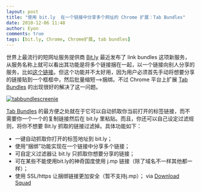 ```yaml
---
layout: post
title: "使用 bit.ly  在一个链接中分享多个网址的 Chrome 扩展：Tab Bundles"
date: 2010-12-06 11:48
author: Eyon
comments: true
tags: [bit.ly, Chrome, Chrome扩展, tab bundles]
---
```

世界上最流行的短网址服务提供商 [Bit.ly](http://Bit.ly) 最近发布了 link bundles 这项新服务，从服务名称上就可以看出其功能是将多个链接捆在一起，以一个链接向别人分享的服务，比如[这个链接](http://bit.ly/bundles/chromefans/4)。但这个功能并不太好用，因为用户必须首先手动将想要分享的链接贴到一个框框中，然后批量缩短——&gt;捆绑。不过 Chrome 平台上扩展 [Tab Bundles](https://chrome.google.com/extensions/detail/lkojkahjoldijhmenlijpegafjdndeoh) 的出现很好的解决了这一问题。

<a href="http://img.chromi.org/2010/12/tabbundlescreenie.jpg">![](http://img.chromi.org/2010/12/tabbundlescreenie-550x214.jpg "tabbundlescreenie")</a>

[Tab Bundles](https://chrome.google.com/extensions/detail/lkojkahjoldijhmenlijpegafjdndeoh) 的最方便之处就在于它可以自动抓取你当前打开的标签链接，而不需要你一个一个的复制链接然后在 bit.ly 里粘贴。而且，你还可以自己设定过滤规则，将你不想要 Bit.ly 抓取的链接过滤掉。具体功能如下：


*   一键自动抓取你打开的标签地址到 bit.ly；
*   使用“捆绑”功能实现在一个链接中分享多个链接；
*   可自定义过滤器让 bit.ly 只抓取你想要分享的链接；
*   可在某些不能使用bit.ly的神奇国度使用 j.mp 链接（除了域名不一样其他都一样）；
*   使用 SSL/https 让捆绑链接更加安全（暂不支持j.mp）；
via [Download Squad](http://downloadsquad.switched.com/2010/12/05/tab-bundles-for-chrome-bit-ly-link-bundles-made-easy/)
